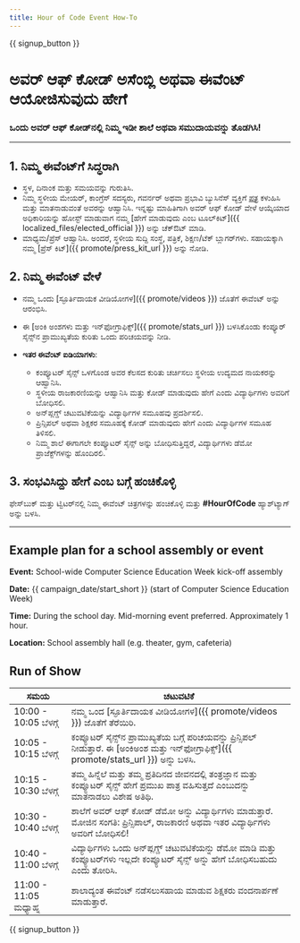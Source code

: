 ```yaml
---
title: Hour of Code Event How-To
---
```


{{ signup_button }}

# ಅವರ್ ಆಫ್‌ ಕೋಡ್ ಅಸೆಂಬ್ಲಿ ಅಥವಾ ಈವೆಂಟ್ ಆಯೋಜಿಸುವುದು ಹೇಗೆ

### ಒಂದು ಅವರ್ ಆಫ್ ಕೋಡ್‌ನಲ್ಲಿ ನಿಮ್ಮ ಇಡೀ ಶಾಲೆ ಅಥವಾ ಸಮುದಾಯವನ್ನು ತೊಡಗಿಸಿ!

* * *

## 1. ನಿಮ್ಮ ಈವೆಂಟ್‌ಗೆ ಸಿದ್ಧರಾಗಿ

- ಸ್ಥಳ, ದಿನಾಂಕ ಮತ್ತು ಸಮಯವನ್ನು ಗುರುತಿಸಿ.
- ನಿಮ್ಮ ಸ್ಥಳೀಯ ಮೇಯರ್, ಕಾಂಗ್ರೆಸ್‌ ಸದಸ್ಯರು, ಗವರ್ನರ್‌ ಅಥವಾ ಪ್ರಭಾವಿ ಬ್ಯುಸಿನೆಸ್ ವ್ಯಕ್ತಿಗೆ [ಪತ್ರ](https://hourofcode.com/promote/resources#sample-emails) ಕಳುಹಿಸಿ ಮತ್ತು ಮಾತನಾಡುವಂತೆ ಅವರನ್ನು ಆಹ್ವಾನಿಸಿ. ಇನ್ನಷ್ಟು ಮಾಹಿತಿಗಾಗಿ ಅವರ್ ಆಫ್ ಕೋಡ್‌ ವೇಳೆ ಆಯ್ಕೆಯಾದ ಅಧಿಕಾರಿಯನ್ನು ಹೋಸ್ಟ್‌ ಮಾಡುವಾಗ ನಮ್ಮ [ಹೇಗೆ ಮಾಡುವುದು ಎಂಬ ಟೂಲ್‌ಕಿಟ್]({{ localized_files/elected_official }}) ಅನ್ನು ಚೆಕ್ಔಟ್ ಮಾಡಿ.
- ಮಾಧ್ಯಮ/ಪ್ರೆಸ್ ಆಹ್ವಾನಿಸಿ. ಅಂದರೆ, ಸ್ಥಳೀಯ ಸುದ್ದಿ ಸಂಸ್ಥೆ, ಪತ್ರಿಕೆ, ಶಿಕ್ಷಣ/ಟೆಕ್ ಬ್ಲಾಗರ್‌ಗಳು. ಸಹಾಯಕ್ಕಾಗಿ ನಮ್ಮ [ಪ್ರೆಸ್ ಕಿಟ್]({{ promote/press_kit_url }}) ಅನ್ನು ನೋಡಿ.

## 2. ನಿಮ್ಮ ಈವೆಂಟ್‌ ವೇಳೆ

- ನಮ್ಮ ಒಂದು [ಸ್ಫೂರ್ತಿದಾಯಕ ವೀಡಿಯೋಗಳ]({{ promote/videos }}) ಜೊತೆಗೆ ಈವೆಂಟ್ ಅನ್ನು ಆರಂಭಿಸಿ.
- ಈ [ಅಂಕಿ ಅಂಶಗಳು ಮತ್ತು ಇನ್‌ಫೋಗ್ರಾಫಿಕ್ಸ್‌]({{ promote/stats_url }}) ಬಳಸಿಕೊಂಡು ಕಂಪ್ಯೂರ್ ಸೈನ್ಸ್‌ನ ಪ್ರಾಮುಖ್ಯತೆಯ ಕುರಿತು ಒಂದು ಪರಿಚಯವನ್ನು ನೀಡಿ.   
      
    
- **ಇತರ ಈವೆಂಟ್ ಐಡಿಯಾಗಳು**: 
    - ಕಂಪ್ಯೂಟರ್ ಸೈನ್ಸ್ ಒಳಗೊಂಡ ಅವರ ಕೆಲಸದ ಕುರಿತು ಚರ್ಚಿಸಲು ಸ್ಥಳೀಯ ಉದ್ಯಮದ ನಾಯಕರನ್ನು ಆಹ್ವಾನಿಸಿ.
    - ಸ್ಥಳೀಯ ರಾಜಕಾರಣಿಯನ್ನು ಆಹ್ವಾನಿಸಿ ಮತ್ತು ಕೋಡ್ ಮಾಡುವುದು ಹೇಗೆ ಎಂದು ವಿದ್ಯಾರ್ಥಿಗಳು ಅವರಿಗೆ ಬೋಧಿಸಲಿ.
    - ಅನ್‌ಪ್ಲಗ್ಡ್ ಚಟುವಟಿಕೆಯನ್ನು ವಿದ್ಯಾರ್ಥಿಗಳ ಸಮೂಹವು ಪ್ರದರ್ಶಿಸಲಿ.
    - ಪ್ರಿನ್ಸಿಪಲ್ ಅಥವಾ ಶಿಕ್ಷಕರ ಸಮೂಹಕ್ಕೆ ಕೋಡ್ ಮಾಡುವುದು ಹೇಗೆ ಎಂದು ವಿದ್ಯಾರ್ಥಿಗಳ ಸಮೂಹ ತಿಳಿಸಲಿ.
    - ನಿಮ್ಮ ಶಾಲೆ ಈಗಾಗಲೇ ಕಂಪ್ಯೂಟರ್ ಸೈನ್ಸ್ ಅನ್ನು ಬೋಧಿಸುತ್ತಿದ್ದರೆ, ವಿದ್ಯಾರ್ಥಿಗಳು ಡೆಮೋ ಪ್ರಾಜೆಕ್ಟ್‌ಗಳನ್ನು ಹೊಂದಿರಲಿ.

## 3. ಸಂಭವಿಸಿದ್ದು ಹೇಗೆ ಎಂಬ ಬಗ್ಗೆ ಹಂಚಿಕೊಳ್ಳಿ

ಫೇಸ್‌ಬುಕ್‌ ಮತ್ತು ಟ್ವಿಟರ್‌ನಲ್ಲಿ ನಿಮ್ಮ ಈವೆಂಟ್‌ ಚಿತ್ರಗಳನ್ನು ಹಂಚಿಕೊಳ್ಳಿ ಮತ್ತು **#HourOfCode** ಹ್ಯಾಶ್‌ಟ್ಯಾಗ್ ಅನ್ನು ಬಳಸಿ.

* * *

## Example plan for a school assembly or event

**Event:** School-wide Computer Science Education Week kick-off assembly

**Date:** {{ campaign_date/start_short }} (start of Computer Science Education Week)

**Time:** During the school day. Mid-morning event preferred. Approximately 1 hour.

**Location:** School assembly hall (e.g. theater, gym, cafeteria)

## Run of Show

| ಸಮಯ                    | ಚಟುವಟಿಕೆ                                                                                                                                         |
| ---------------------- | ------------------------------------------------------------------------------------------------------------------------------------------------ |
| 10:00 - 10:05 ಬೆಳಗ್ಗೆ  | ನಮ್ಮ ಒಂದ [ಸ್ಫೂರ್ತಿದಾಯಕ ವೀಡಿಯೋಗಳ]({{ promote/videos }}) ಜೊತೆಗೆ ತೆರೆಯಿರಿ.                                                                          |
| 10:05 - 10:15 ಬೆಳಗ್ಗೆ  | ಕಂಪ್ಯೂಟರ್ ಸೈನ್ಸ್‌ನ ಪ್ರಾಮುಖ್ಯತೆಯ ಬಗ್ಗೆ ಪರಿಚಯವನ್ನು ಪ್ರಿನ್ಸಿಪಲ್ ನೀಡುತ್ತಾರೆ. ಈ [ಅಂಕಿಅಂಶ ಮತ್ತು ಇನ್‌ಫೋಗ್ರಾಫಿಕ್ಸ್]({{ promote/stats_url }}) ಅನ್ನು ಬಳಸಿ. |
| 10:15 - 10:30 ಬೆಳಗ್ಗೆ  | ತಮ್ಮ ಹಿನ್ನೆಲೆ ಮತ್ತು ತಮ್ಮ ಪ್ರತಿದಿನದ ಜೀವನದಲ್ಲಿ ತಂತ್ರಜ್ಞಾನ ಮತ್ತು ಕಂಪ್ಯೂಟರ್ ಸೈನ್ಸ್‌ ಹೇಗೆ ಪ್ರಮುಖ ಪಾತ್ರ ವಹಿಸುತ್ತದೆ ಎಂಬುದನ್ನು ಮಾತನಾಡಲು ವಿಶೇಷ ಅತಿಥಿ.     |
| 10:30 - 10:40 ಬೆಳಗ್ಗೆ  | ಶಾಲೆಗೆ ಅವರ್ ಆಫ್ ಕೋಡ್ ಡೆಮೋ ಅನ್ನು ವಿದ್ಯಾರ್ಥಿಗಳು ಮಾಡುತ್ತಾರೆ. ಮೋಜಿನ ಸಂಗತಿ: ಪ್ರಿನ್ಸಿಪಾಲ್, ರಾಜಕಾರಣಿ ಅಥವಾ ಇತರ ವಿದ್ಯಾರ್ಥಿಗಳು ಅವರಿಗೆ ಬೋಧಿಸಲಿ!             |
| 10:40 - 11:00 ಬೆಳಗ್ಗೆ  | ವಿದ್ಯಾರ್ಥಿಗಳು ಒಂದು ಅನ್‌ಪ್ಲಗ್ಡ್‌ ಚಟುವಟಿಕೆಯನ್ನು ಡೆಮೋ ಮಾಡಿ ಮತ್ತು ಕಂಪ್ಯೂಟರ್‌ಗಳು ಇಲ್ಲದೇ ಕಂಪ್ಯೂಟರ್ ಸೈನ್ಸ್ ಅನ್ನು ಹೇಗೆ ಬೋಧಿಸಬಹುದು ಎಂದು ತೋರಿಸಿ.           |
| 11:00 - 11:05 ಮಧ್ಯಾಹ್ನ | ಶಾಲಾದ್ಯಂತ ಈವೆಂಟ್ ನಡೆಸಲುಸಹಾಯ ಮಾಡುವ ಶಿಕ್ಷಕರು ವಂದನಾರ್ಪಣೆ ಮಾಡುತ್ತಾರೆ.                                                                                |

{{ signup_button }}